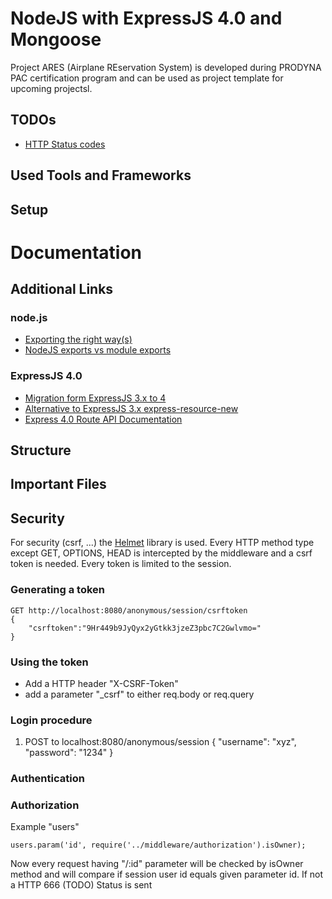 # NodeJS with ExpressJS 4.0 and Mongoose

Project ARES (Airplane REservation System) is developed during PRODYNA PAC certification program and can be used as project template for upcoming projectsl.

## TODOs
- [HTTP Status codes](https://developer.yahoo.com/social/rest_api_guide/http-response-codes.html)

## Used Tools and Frameworks

## Setup

# Documentation
## Additional Links
### node.js
- [Exporting the right way(s)](http://bites.goodeggs.com/posts/export-this/#function)
- [NodeJS exports vs module exports](http://www.hacksparrow.com/node-js-exports-vs-module-exports.html)
### ExpressJS 4.0
- [Migration form ExpressJS 3.x to 4](http://scotch.io/bar-talk/expressjs-4-0-new-features-and-upgrading-from-3-0)
- [Alternative to ExpressJS 3.x express-resource-new](https://github.com/hyubs/express-path)
- [Express 4.0 Route API Documentation](http://expressjs.com/4x/api.html#router)
## Structure
## Important Files

## Security
For security (csrf, ...) the [Helmet]() library is used.
Every HTTP method type except GET, OPTIONS, HEAD is intercepted by the middleware and a csrf token is needed.
Every token is limited to the session.

### Generating a token

    GET http://localhost:8080/anonymous/session/csrftoken
    {
        "csrftoken":"9Hr449b9JyQyx2yGtkk3jzeZ3pbc7C2Gwlvmo="
    }

### Using the token
- Add a HTTP header "X-CSRF-Token"
- add a parameter "_csrf" to either req.body or req.query

### Login procedure
1) POST to localhost:8080/anonymous/session
    {
        "username": "xyz",
        "password": "1234"
    }

### Authentication

### Authorization
Example "users"

    users.param('id', require('../middleware/authorization').isOwner);

Now every request having "/:id" parameter will be checked by isOwner method and will compare if session user id equals given parameter id.
If not a HTTP 666 (TODO) Status is sent